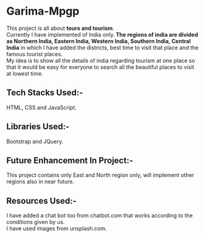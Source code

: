 # Garima-Mpgp
This project is all about <b>tours and tourism</b>.<br/>Currently I have implemented of India only.<b> The regions of india are divided as Northern India, Eastern India, Western India, Southern India, Central India</b> in which I have added the districts, best time to visit that place and the famous tourist places. <br/>My idea is to show all the details of india regarding tourism at one place so that it would be easy for everyone to search all the beautiful places to visit at lowest time.
## Tech Stacks Used:-
HTML, CSS and JavaScript.
## Libraries Used:-
Bootstrap and JQuery.
## Future Enhancement In Project:-
This project contains only East and North region only, will implement other regions also in near future. 
## Resources Used:-
I have added a chat bot too from chatbot.com that works according to the conditions given by us.<br/> I have used images from unsplash.com. 
